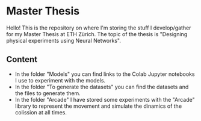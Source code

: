 # Master Thesis

Hello! This is the repository on where I'm storing the stuff I develop/gather for my Master Thesis at ETH Zürich. The topic of the thesis is "Designing physical experiments using Neural Networks". 

## Content

- In the folder "Models" you can find links to the Colab Jupyter notebooks I use to experiment with the models.
- In the folder "To generate the datasets" you can find the datasets and the files to generate them.
- In the folder "Arcade" I have stored some experiments with the "Arcade" library to represent the movement and simulate the dinamics of the colission at all times.
